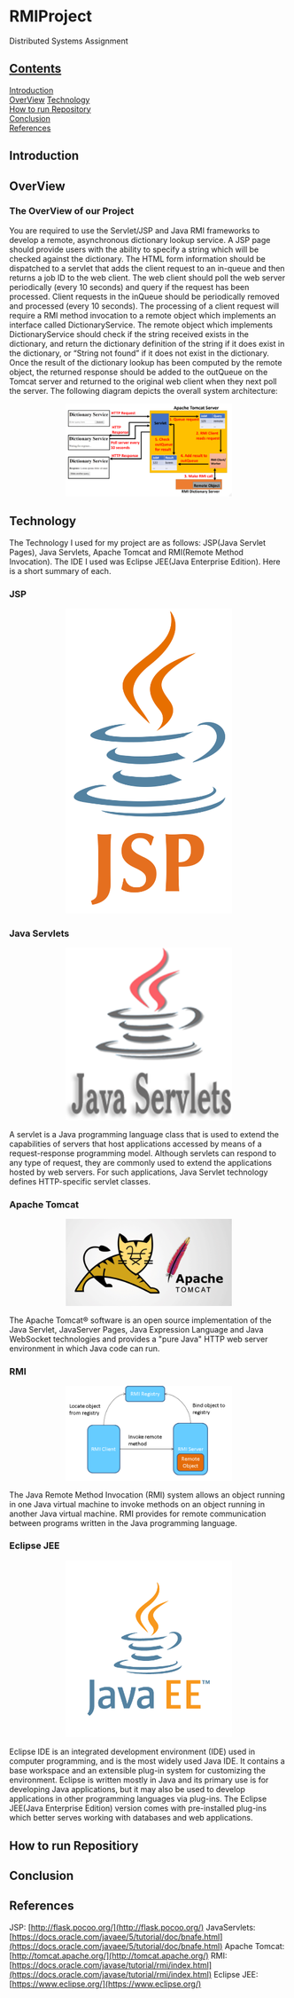 # RMIProject
Distributed Systems Assignment

## [Contents](#contents)
[Introduction](#intro)  
[OverView](#overview)
[Technology](#tech)                     
[How to run Repository](#repo)  
[Conclusion](#con)   
[References](#ref) 

## Introduction <a name = "intro"></a>


## OverView <a name = "overview"></a>

### The OverView of our Project

You are required to use the Servlet/JSP and Java RMI frameworks to develop a remote, asynchronous dictionary
lookup service. A JSP page should provide users with the ability to specify a string which will be checked
against the dictionary. The HTML form information should be dispatched to a servlet that adds the client request
to an in-queue and then returns a job ID to the web client. The web client should poll the web server periodically
(every 10 seconds) and query if the request has been processed. Client requests in the inQueue should
be periodically removed and processed (every 10 seconds).
The processing of a client request will require a RMI method invocation to a remote object which implements
an interface called DictionaryService. The remote object which implements DictionaryService should check
if the string received exists in the dictionary, and return the dictionary definition of the string if it does exist in
the dictionary, or “String not found” if it does not exist in the dictionary. Once the result of the dictionary lookup
has been computed by the remote object, the returned response should be added to the outQueue on the Tomcat
server and returned to the original web client when they next poll the server. The following diagram depicts the
overall system architecture:

<p align="center"><img src="img/diagram.png" width="300" length="300"></p>

## Technology <a name = "tech"></a>

The Technology I used for my project are as follows: JSP(Java Servlet Pages), Java Servlets, Apache Tomcat and RMI(Remote Method Invocation). The IDE I used was Eclipse JEE(Java Enterprise Edition).
Here is a short summary of each.

### JSP
<p align="center"><img src="img/jsp.png" width="300" length="300"></p>


### Java Servlets
<p align="center"><img src="img/javaservlet.png" width="300" length="300"></p>
A servlet is a Java programming language class that is used to extend the capabilities of servers that host applications accessed by means of a request-response programming model. Although servlets can respond to any type of request, they are commonly used to extend the applications hosted by web servers. For such applications, Java Servlet technology defines HTTP-specific servlet classes.

### Apache Tomcat
<p align="center"><img src="img/apache.png" width="300" length="300"></p>
The Apache Tomcat® software is an open source implementation of the Java Servlet, JavaServer Pages, Java Expression Language and Java WebSocket technologies and provides a "pure Java" HTTP web server environment in which Java code can run.

### RMI
<p align="center"><img src="img/rmi.png" width="300" length="300"></p>
The Java Remote Method Invocation (RMI) system allows an object running in one Java virtual machine to invoke methods on an object running in another Java virtual machine. RMI provides for remote communication between programs written in the Java programming language.

### Eclipse JEE
<p align="center"><img src="img/java_ee.png" width="300" length="300"></p>
Eclipse IDE is an integrated development environment (IDE) used in computer programming, and is the most widely used Java IDE. It contains a base workspace and an extensible plug-in system for customizing the environment. Eclipse is written mostly in Java and its primary use is for developing Java applications, but it may also be used to develop applications in other programming languages via plug-ins. The Eclipse JEE(Java Enterprise Edition) version comes with pre-installed plug-ins which better serves working with databases and web applications. 

## How to run Repositiory <a name = "repo"></a>


## Conclusion <a name = "con"></a>


## References <a name = "ref"></a>

JSP: [http://flask.pocoo.org/](http://flask.pocoo.org/)
JavaServlets: [https://docs.oracle.com/javaee/5/tutorial/doc/bnafe.html](https://docs.oracle.com/javaee/5/tutorial/doc/bnafe.html)
Apache Tomcat: [http://tomcat.apache.org/](http://tomcat.apache.org/)
RMI: [https://docs.oracle.com/javase/tutorial/rmi/index.html](https://docs.oracle.com/javase/tutorial/rmi/index.html)
Eclipse JEE: [https://www.eclipse.org/](https://www.eclipse.org/)


